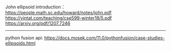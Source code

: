 
John ellipsoid introduction：https://people.math.sc.edu/howard/notes/john.pdf
                             https://yintat.com/teaching/cse599-winter18/5.pdf
                             https://arxiv.org/pdf/1207.7246

---

python fusion api: https://docs.mosek.com/11.0/pythonfusion/case-studies-ellipsoids.html